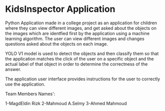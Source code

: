 # KidsInspector Application

Python Application made in a college project as an application for children where they can view different images, and get asked about the objects on the images which are identfied first by the application using a machine learning algorithm. The user can view different images and changes questions asked about the objects on each image.


YOLO V1 model is used to detect the objects and then classify them so that the application matches the click of the user on a specific object and the actual label of that object in order to determine the correctness of the answer.


The application user interface provides instructions for the user to correctly use the application.

Team Members Names':

1-MagdEldin Rizk
2-Mahmoud A.Selmy
3-Ahmed Mahmoud
